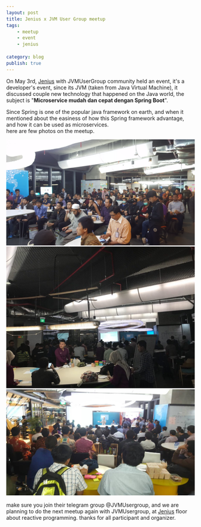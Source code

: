```yaml
---
layout: post
title: Jenius x JVM User Group meetup
tags: 
    - meetup
    - event
    - jenius

category: blog
publish: true
---
```


On May 3rd, [Jenius](https://jenius.com) with JVMUserGroup community held an event, it's a developer's event, since its JVM (taken from Java Virtual Machine), it discussed couple new technology that happened on the Java world, the subject is "**Microservice mudah dan cepat dengan Spring Boot**".

Since Spring is one of the popular java framework on earth, and when it mentioned about the easiness of how this Spring framework advantage, and how it can be used as microservices.   
here are few photos on the meetup.

![jvm meetup](/images/posts/jvmusergroup/jvm1.png)
![jvm meetup](/images/posts/jvmusergroup/jvm2.jpg)
![jvm meetup](/images/posts/jvmusergroup/jvm3.jpeg)

make sure you join their telegram group @JVMUsergroup, and we are planning to do the next meetup again with JVMUsergroup, at [Jenius](https://jenius.com) floor about reactive programming. thanks for all participant and organizer.